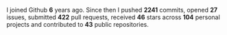 
I joined Github **6** years ago. Since then I pushed **2241** commits, opened **27** issues, submitted **422** pull requests, received **46** stars across **104** personal projects and contributed to **43** public repositories.
